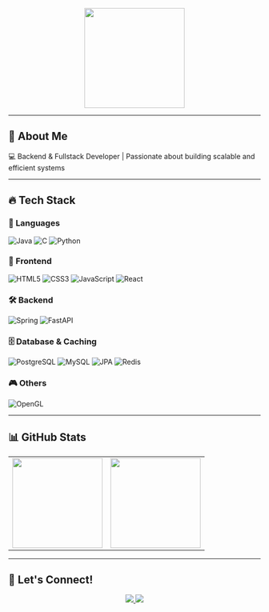 <p align="center">
    <img src="https://github.com/WindowisPark/image/blob/main/mylogo.png?raw=true" width="200">
</p>

---

## 👋 About Me
💻 Backend & Fullstack Developer | Passionate about building scalable and efficient systems  

---

## 🔥 Tech Stack

### 🚀 Languages  
![Java](https://img.shields.io/badge/java-007396?style=for-the-badge&logo=java&logoColor=white)
![C](https://img.shields.io/badge/c-A8B9CC?style=for-the-badge&logo=c%2B%2B&logoColor=white)
![Python](https://img.shields.io/badge/python-3776AB?style=for-the-badge&logo=python&logoColor=white)

### 🎨 Frontend  
![HTML5](https://img.shields.io/badge/html5-E34F26?style=for-the-badge&logo=html5&logoColor=white)
![CSS3](https://img.shields.io/badge/css3-1572B6?style=for-the-badge&logo=css3&logoColor=white)
![JavaScript](https://img.shields.io/badge/javascript-F7DF1E?style=for-the-badge&logo=javascript&logoColor=black)
![React](https://img.shields.io/badge/react-61DAFB?style=for-the-badge&logo=react&logoColor=black)

### 🛠 Backend  
![Spring](https://img.shields.io/badge/spring-6DB33F?style=for-the-badge&logo=spring&logoColor=white)
![FastAPI](https://img.shields.io/badge/fastapi-009688?style=for-the-badge&logo=fastapi&logoColor=white)

### 🗄️ Database & Caching  
![PostgreSQL](https://img.shields.io/badge/postgresql-4169E1?style=for-the-badge&logo=postgresql&logoColor=white)
![MySQL](https://img.shields.io/badge/mysql-4479A1?style=for-the-badge&logo=mysql&logoColor=white)
![JPA](https://img.shields.io/badge/jpa-6DB33F?style=for-the-badge&logo=hibernate&logoColor=white)
![Redis](https://img.shields.io/badge/redis-DC382D?style=for-the-badge&logo=redis&logoColor=white)

### 🎮 Others  
![OpenGL](https://img.shields.io/badge/OpenGL-5586A4?style=for-the-badge&logo=OpenGL&logoColor=white)

---

## 📊 GitHub Stats  

<table align="center">
    <tr>
        <td><img src="https://github-readme-stats.vercel.app/api?username=WindowisPark&show_icons=true&theme=dracula" height="180"></td>
        <td><img src="http://mazassumnida.wtf/api/v2/generate_badge?boj=jose5744" height="180"></td>
    </tr>
</table>

---

## 🚀 Let's Connect!  
<p align="center">
    <a href="https://github.com/WindowisPark">
        <img src="https://img.shields.io/badge/GitHub-181717?style=for-the-badge&logo=github&logoColor=white">
    </a>
    <a href="mailto:josechang5744@gmail.com">
        <img src="https://img.shields.io/badge/Email-D14836?style=for-the-badge&logo=gmail&logoColor=white">
    </a>
</p>
